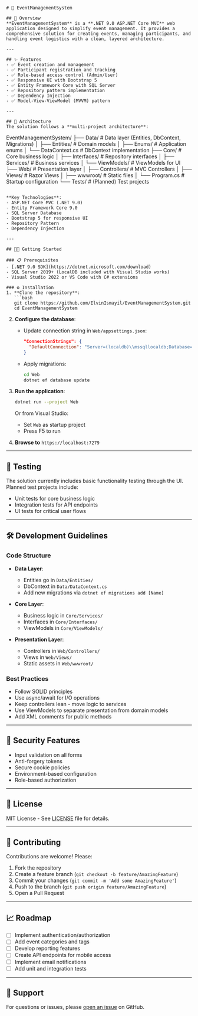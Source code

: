 
```
# 📅 EventManagementSystem

## 📝 Overview
**EventManagementSystem** is a **.NET 9.0 ASP.NET Core MVC** web application designed to simplify event management. It provides a comprehensive solution for creating events, managing participants, and handling event logistics with a clean, layered architecture.

---

## ✨ Features
- ✅ Event creation and management
- ✅ Participant registration and tracking
- ✅ Role-based access control (Admin/User)
- ✅ Responsive UI with Bootstrap 5
- ✅ Entity Framework Core with SQL Server
- ✅ Repository pattern implementation
- ✅ Dependency Injection
- ✅ Model-View-ViewModel (MVVM) pattern

---

## 🧩 Architecture
The solution follows a **multi-project architecture**:

```
EventManagementSystem/
├── Data/                # Data layer (Entities, DbContext, Migrations)
│   ├── Entities/        # Domain models
│   ├── Enums/           # Application enums
│   └── DataContext.cs   # DbContext implementation
├── Core/                # Core business logic
│   ├── Interfaces/      # Repository interfaces
│   ├── Services/        # Business services
│   └── ViewModels/      # ViewModels for UI
├── Web/                 # Presentation layer
│   ├── Controllers/     # MVC Controllers
│   ├── Views/           # Razor Views
│   ├── wwwroot/         # Static files
│   └── Program.cs       # Startup configuration
└── Tests/               # (Planned) Test projects
```

**Key Technologies**:
- ASP.NET Core MVC (.NET 9.0)
- Entity Framework Core 9.0
- SQL Server Database
- Bootstrap 5 for responsive UI
- Repository Pattern
- Dependency Injection

---

## 🧑‍💻 Getting Started

### 📋 Prerequisites
- [.NET 9.0 SDK](https://dotnet.microsoft.com/download)
- SQL Server 2019+ (LocalDB included with Visual Studio works)
- Visual Studio 2022 or VS Code with C# extensions

### ⚙️ Installation
1. **Clone the repository**:
   ```bash
   git clone https://github.com/ElvinIsmayil/EventManagementSystem.git
   cd EventManagementSystem
   ```

2. **Configure the database**:
   - Update connection string in `Web/appsettings.json`:
     ```json
     "ConnectionStrings": {
       "DefaultConnection": "Server=(localdb)\\mssqllocaldb;Database=EventManagementDB;Trusted_Connection=True;"
     }
     ```
   - Apply migrations:
     ```bash
     cd Web
     dotnet ef database update
     ```

3. **Run the application**:
   ```bash
   dotnet run --project Web
   ```
   Or from Visual Studio:
   - Set `Web` as startup project
   - Press F5 to run

4. **Browse to** `https://localhost:7279`

---

## 🧪 Testing
The solution currently includes basic functionality testing through the UI. Planned test projects include:
- Unit tests for core business logic
- Integration tests for API endpoints
- UI tests for critical user flows

---

## 🛠️ Development Guidelines

### Code Structure
- **Data Layer**:
  - Entities go in `Data/Entities/`
  - DbContext in `Data/DataContext.cs`
  - Add new migrations via `dotnet ef migrations add [Name]`

- **Core Layer**:
  - Business logic in `Core/Services/`
  - Interfaces in `Core/Interfaces/`
  - ViewModels in `Core/ViewModels/`

- **Presentation Layer**:
  - Controllers in `Web/Controllers/`
  - Views in `Web/Views/`
  - Static assets in `Web/wwwroot/`

### Best Practices
- Follow SOLID principles
- Use async/await for I/O operations
- Keep controllers lean - move logic to services
- Use ViewModels to separate presentation from domain models
- Add XML comments for public methods

---

## 🔐 Security Features
- Input validation on all forms
- Anti-forgery tokens
- Secure cookie policies
- Environment-based configuration
- Role-based authorization

---

## 📜 License
MIT License - See [LICENSE](LICENSE) file for details.

---

## 🤝 Contributing
Contributions are welcome! Please:
1. Fork the repository
2. Create a feature branch (`git checkout -b feature/AmazingFeature`)
3. Commit your changes (`git commit -m 'Add some AmazingFeature'`)
4. Push to the branch (`git push origin feature/AmazingFeature`)
5. Open a Pull Request

---

## 📈 Roadmap
- [ ] Implement authentication/authorization
- [ ] Add event categories and tags
- [ ] Develop reporting features
- [ ] Create API endpoints for mobile access
- [ ] Implement email notifications
- [ ] Add unit and integration tests

---

## 💬 Support
For questions or issues, please [open an issue](https://github.com/ElvinIsmayil/EventManagementSystem/issues) on GitHub.
